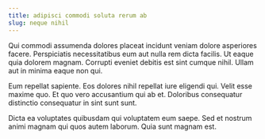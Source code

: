 ```yaml
---
title: adipisci commodi soluta rerum ab
slug: neque nihil
---
```


Qui commodi assumenda dolores placeat incidunt veniam dolore asperiores facere. Perspiciatis necessitatibus eum aut nulla rem dicta facilis. Ut eaque quia dolorem magnam. Corrupti eveniet debitis est sint cumque nihil. Ullam aut in minima eaque non qui.

Eum repellat sapiente. Eos dolores nihil repellat iure eligendi qui. Velit esse maxime quo. Et quo vero accusantium qui ab et. Doloribus consequatur distinctio consequatur in sint sunt sunt.

Dicta ea voluptates quibusdam qui voluptatem eum saepe. Sed et nostrum animi magnam qui quos autem laborum. Quia sunt magnam est.
